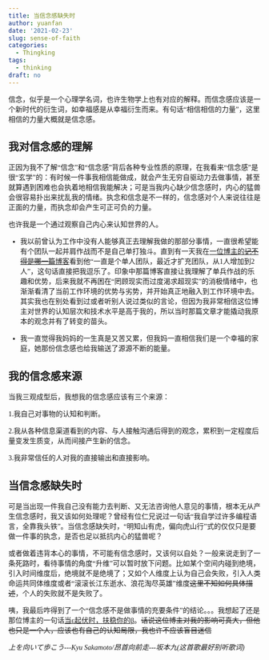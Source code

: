 ```yaml
---
title: 当信念感缺失时
author: yuanfan
date: '2021-02-23'
slug: sense-of-faith
categories:
  - Thingking
tags:
  - thinking
draft: no
---
```


<font face="微软雅黑">信念，似乎是一个心理学名词，也许生物学上也有对应的解释。而信念感应该是一个新时代的衍生词，如幸福感是从幸福衍生而来。有句话“相信相信的力量”，这里相信的力量大概就是信念感。

<!--more-->

## 我对信念感的理解

<font face="微软雅黑">正因为我不了解“信念”和“信念感”背后各种专业性质的原理，在我看来“信念感”是很“玄学”的：有时候一件事我相信能做成，就会产生无穷自驱动力去做事情，甚至就算遇到困难也会执着地相信我能解决；可是当我内心缺少信念感时，内心的猛兽会很容易扑出来扰乱我的情绪。执念和信念是不一样的，信念感对个人来说往往是正面的力量，而执念却会产生可正可负的力量。

也许我是一个通过观察自己内心来认知世界的人。

+ 我以前曾认为工作中没有人能够真正去理解我做的那部分事情，一直很希望能有个团队一起并肩作战而不是自己单打独斗。直到有一天我在[一位博主的~~记不得是哪一篇~~博客](https://yihui.org/)看到他“一直是个单人团队，最近才扩充团队，从1人增加到2人”，这句话直接把我逗乐了。印象中那篇博客直接让我理解了单兵作战的乐趣和优势，后来我就不再困在“罔顾现实而过度渴求超现实”的消极情绪中，也渐渐看清了当前工作环境的优势与劣势，并开始真正地融入到工作环境中去。其实我也在别处看到过或者听别人说过类似的言论，但因为我非常相信这位博主对世界的认知层次和技术水平是高于我的，所以当时那篇文章才能撬动我原本的观念并有了转变的苗头。

+ 我一直觉得我妈妈的一生真是又苦又累，但我妈一直相信我们是一个幸福的家庭，她那份信念感也给我输送了源源不断的能量。

## 我的信念感来源

当我三观成型后，我想我的信念感应该有三个来源：

1.我自己对事物的认知和判断。

2.我从各种信息渠道看到的内容、与人接触沟通后得到的观念，累积到一定程度后量变发生质变，从而间接产生新的信念。

3.我非常信任的人对我的直接输出和直接影响。

## 当信念感缺失时

可是当出现一件我自己没有能力去判断、又无法咨询他人意见的事情，根本无从产生信念感时，我又该如何处理呢？曾经有位仁兄说过一句话“我自学过许多编程语言，全靠我头铁”。当信念感缺失时，“明知山有虎，偏向虎山行”式的仅仅只是要做一件事的执念，是否也足以抵抗内心的猛兽呢？

或者做着违背本心的事情，不可能有信念感时，又该何以自处？一般来说走到了一条死路时，看待事情的角度“升维”可以暂时放下问题。比如某个空间内碰到绝境，引入时间维度后，绝境就不是绝境了；又如个人维度上认为自己会失败，引入人类命运共同体维度或者“滚滚长江东逝水、浪花淘尽英雄”维度~~这里不知如何具体描述~~，个人的失败就不是失败了。

咦，我最后咋得到了一个“信念感不是做事情的充要条件”的结论。。。我想起了还是那位博主的一句话[当ε起伏时，扶稳你的β](https://slides.yihui.org/2020-random-walk.html#46)。~~话说这位博主对我的影响可真大，但他也只是一个人，应该也有自己的认知局限，我也许不应该盲目迷信~~

*上を向いて歩こう---Kyu Sakamoto/昂首向前走---坂本九(这首歌最好别听歌词)*